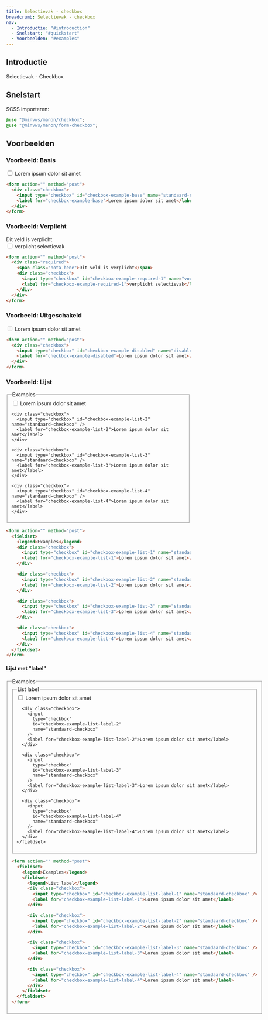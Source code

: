 ```yaml
---
title: Selectievak - checkbox
breadcrumb: Selectievak - checkbox
nav:
  - Introductie: "#introduction"
  - Snelstart: "#quickstart"
  - Voorbeelden: "#examples"
---
```


<h2 id="introduction">Introductie</h2>

Selectievak - Checkbox

<h2 id="quickstart">Snelstart</h2>

SCSS importeren:

```scss
@use "@minvws/manon/checkbox";
@use "@minvws/manon/form-checkbox";
```

<h2 id="examples">Voorbeelden</h2>

### Voorbeeld: Basis

<form action="" method="post">
  <div class="checkbox">
    <input type="checkbox" id="checkbox-example-base" name="standaard-checkbox" />
    <label for="checkbox-example-base">Lorem ipsum dolor sit amet</label>
  </div>
</form>

```html
<form action="" method="post">
  <div class="checkbox">
    <input type="checkbox" id="checkbox-example-base" name="standaard-checkbox" />
    <label for="checkbox-example-base">Lorem ipsum dolor sit amet</label>
  </div>
</form>
```

### Voorbeeld: Verplicht

<form action="" method="post">
  <div class="required">
    <span class="nota-bene">Dit veld is verplicht</span>
    <div class="checkbox">
      <input type="checkbox" id="checkbox-example-required-1" name="voorwaarden" required />
      <label for="checkbox-example-required-1">verplicht selectievak</label>
    </div>
  </div>
</form>

```html
<form action="" method="post">
  <div class="required">
    <span class="nota-bene">Dit veld is verplicht</span>
    <div class="checkbox">
      <input type="checkbox" id="checkbox-example-required-1" name="voorwaarden" required />
      <label for="checkbox-example-required-1">verplicht selectievak</label>
    </div>
  </div>
</form>
```

### Voorbeeld: Uitgeschakeld

<form action="" method="post">
  <div class="checkbox">
    <input
      type="checkbox"
      id="checkbox-example-disabled"
      name="disabled-checkbox"
      disabled
    />
    <label for="checkbox-example-disabled">Lorem ipsum dolor sit amet</label>
  </div>
</form>

```html
<form action="" method="post">
  <div class="checkbox">
    <input type="checkbox" id="checkbox-example-disabled" name="disabled-checkbox" disabled />
    <label for="checkbox-example-disabled">Lorem ipsum dolor sit amet</label>
  </div>
</form>
```

### Voorbeeld: Lijst

<form action="" method="post">
  <fieldset>
    <legend>Examples</legend>
    <div class="checkbox">
      <input type="checkbox" id="checkbox-example-list-1" name="standaard-checkbox" />
      <label for="checkbox-example-list-1">Lorem ipsum dolor sit amet</label>
    </div>

    <div class="checkbox">
      <input type="checkbox" id="checkbox-example-list-2" name="standaard-checkbox" />
      <label for="checkbox-example-list-2">Lorem ipsum dolor sit amet</label>
    </div>

    <div class="checkbox">
      <input type="checkbox" id="checkbox-example-list-3" name="standaard-checkbox" />
      <label for="checkbox-example-list-3">Lorem ipsum dolor sit amet</label>
    </div>

    <div class="checkbox">
      <input type="checkbox" id="checkbox-example-list-4" name="standaard-checkbox" />
      <label for="checkbox-example-list-4">Lorem ipsum dolor sit amet</label>
    </div>

  </fieldset>
</form>

```html
<form action="" method="post">
  <fieldset>
    <legend>Examples</legend>
    <div class="checkbox">
      <input type="checkbox" id="checkbox-example-list-1" name="standaard-checkbox" />
      <label for="checkbox-example-list-1">Lorem ipsum dolor sit amet</label>
    </div>

    <div class="checkbox">
      <input type="checkbox" id="checkbox-example-list-2" name="standaard-checkbox" />
      <label for="checkbox-example-list-2">Lorem ipsum dolor sit amet</label>
    </div>

    <div class="checkbox">
      <input type="checkbox" id="checkbox-example-list-3" name="standaard-checkbox" />
      <label for="checkbox-example-list-3">Lorem ipsum dolor sit amet</label>
    </div>

    <div class="checkbox">
      <input type="checkbox" id="checkbox-example-list-4" name="standaard-checkbox" />
      <label for="checkbox-example-list-4">Lorem ipsum dolor sit amet</label>
    </div>
  </fieldset>
</form>
```

#### Lijst met "label"

<form action="" method="post">
  <fieldset>
    <legend>Examples</legend>
    <fieldset>
      <legend>List label</legend>
      <div class="checkbox">
        <input
          type="checkbox"
          id="checkbox-example-list-label-1"
          name="standaard-checkbox"
        />
        <label for="checkbox-example-list-label-1">Lorem ipsum dolor sit amet</label>
      </div>

      <div class="checkbox">
        <input
          type="checkbox"
          id="checkbox-example-list-label-2"
          name="standaard-checkbox"
        />
        <label for="checkbox-example-list-label-2">Lorem ipsum dolor sit amet</label>
      </div>

      <div class="checkbox">
        <input
          type="checkbox"
          id="checkbox-example-list-label-3"
          name="standaard-checkbox"
        />
        <label for="checkbox-example-list-label-3">Lorem ipsum dolor sit amet</label>
      </div>

      <div class="checkbox">
        <input
          type="checkbox"
          id="checkbox-example-list-label-4"
          name="standaard-checkbox"
        />
        <label for="checkbox-example-list-label-4">Lorem ipsum dolor sit amet</label>
      </div>
    </fieldset>

  </fieldset>
</form>

```html
<form action="" method="post">
  <fieldset>
    <legend>Examples</legend>
    <fieldset>
      <legend>List label</legend>
      <div class="checkbox">
        <input type="checkbox" id="checkbox-example-list-label-1" name="standaard-checkbox" />
        <label for="checkbox-example-list-label-1">Lorem ipsum dolor sit amet</label>
      </div>

      <div class="checkbox">
        <input type="checkbox" id="checkbox-example-list-label-2" name="standaard-checkbox" />
        <label for="checkbox-example-list-label-2">Lorem ipsum dolor sit amet</label>
      </div>

      <div class="checkbox">
        <input type="checkbox" id="checkbox-example-list-label-3" name="standaard-checkbox" />
        <label for="checkbox-example-list-label-3">Lorem ipsum dolor sit amet</label>
      </div>

      <div class="checkbox">
        <input type="checkbox" id="checkbox-example-list-label-4" name="standaard-checkbox" />
        <label for="checkbox-example-list-label-4">Lorem ipsum dolor sit amet</label>
      </div>
    </fieldset>
  </fieldset>
</form>
```
